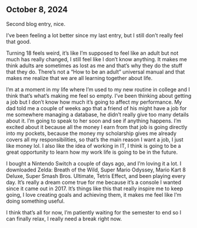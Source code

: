 ﻿## October 8, 2024
Second blog entry, nice.

I’ve been feeling a lot better since my last entry, but I still don’t really feel that good.

Turning 18 feels weird, it’s like I’m supposed to feel like an adult but not much has really changed, I still feel like I don’t know anything. It makes me think adults are sometimes as lost as me and that’s why they do the stuff that they do. There’s not a “How to be an adult” universal manual and that makes me realize that we are all learning together about life.

I’m at a moment in my life where I’m used to my new routine in college and I think that’s what’s making me feel so empty. I’ve been thinking about getting a job but I don’t know how much it’s going to affect my performance. My dad told me a couple of weeks ago that a friend of his might have a job for me somewhere managing a database, he didn’t really give too many details about it. I’m going to speak to her soon and see if anything happens. I’m excited about it because all the money I earn from that job is going directly into my pockets, because the money my scholarship gives me already covers all my responsibilities, so that’s the main reason I want a job, I just like money lol. I also like the idea of working in IT, I think is going to be a great opportunity to learn how my work life is going to be in the future.

I bought a Nintendo Switch a couple of days ago, and I’m loving it a lot. I downloaded Zelda: Breath of the Wild, Super Mario Odyssey, Mario Kart 8 Deluxe, Super Smash Bros. Ultimate, Tetris Effect, and been playing every day. It’s really a dream come true for me because it’s a console I wanted since it came out in 2017. It’s things like this that really inspire me to keep going, I love creating goals and achieving them, it makes me feel like I’m doing something useful.

I think that’s all for now, I’m patiently waiting for the semester to end so I can finally relax, I really need a break right now.
